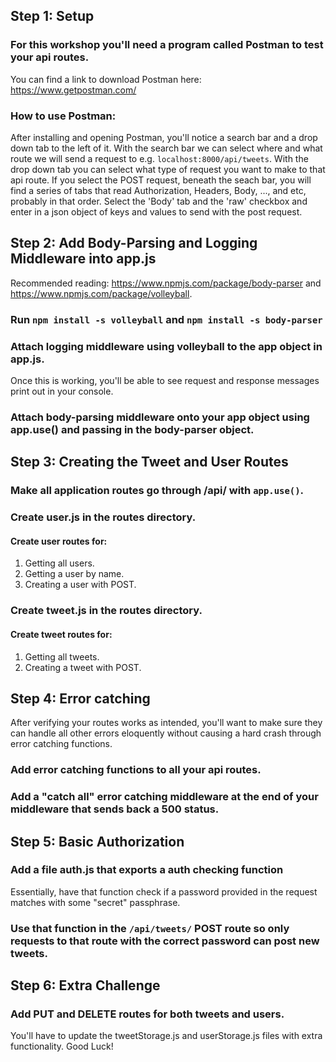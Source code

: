 

## Step 1: Setup

### For this workshop you'll need a program called Postman to test your api routes.

You can find a link to download Postman here: https://www.getpostman.com/

### How to use Postman:

After installing and opening Postman, you'll notice a search bar and a drop down tab to the left of it. With the search bar we can select where and what route we will send a request to e.g. `localhost:8000/api/tweets`. With the drop down tab you can select what type of request you want to make to that api route. If you select the POST request, beneath the seach bar, you will find a series of tabs that read Authorization, Headers, Body, ..., and etc, probably in that order. Select the 'Body' tab and the 'raw' checkbox and enter in a json object of keys and values to send with the post request.

## Step 2: Add Body-Parsing and Logging Middleware into app.js

Recommended reading: https://www.npmjs.com/package/body-parser and https://www.npmjs.com/package/volleyball.

### Run `npm install -s volleyball` and `npm install -s body-parser`

### Attach logging middleware using volleyball to the app object in app.js.

Once this is working, you'll be able to see request and response messages print out in your console.

### Attach body-parsing middleware onto your app object using app.use() and passing in the body-parser object.

## Step 3: Creating the Tweet and User Routes

### Make all application routes go through /api/ with `app.use()`.

### Create user.js in the routes directory.

#### Create user routes for:
1. Getting all users.
2. Getting a user by name.
3. Creating a user with POST.

### Create tweet.js in the routes directory.

#### Create tweet routes for:
1. Getting all tweets.
2. Creating a tweet with POST.

## Step 4: Error catching

After verifying your routes works as intended, you'll want to make sure they can handle all other errors eloquently without causing a hard crash through error catching functions.

### Add error catching functions to all your api routes.

### Add a "catch all" error catching middleware at the end of your middleware that sends back a 500 status.

## Step 5: Basic Authorization

### Add a file auth.js that exports a auth checking function

Essentially, have that function check if a password provided in the request matches with some "secret" passphrase.

### Use that function in the `/api/tweets/` POST route so only requests to that route with the correct password can post new tweets.

## Step 6: Extra Challenge

### Add PUT and DELETE routes for both tweets and users.

You'll have to update the tweetStorage.js and userStorage.js files with extra functionality. Good Luck!
